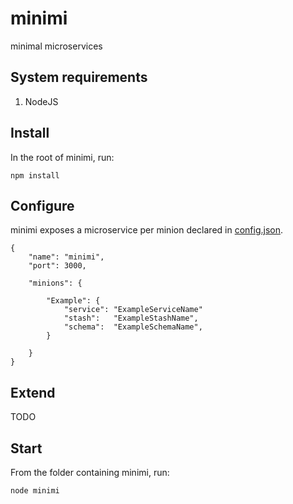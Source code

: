 # minimi

minimal microservices


## System requirements

1. NodeJS


## Install

In the root of minimi, run:
```
npm install
```


## Configure

minimi exposes a microservice per minion declared in
[config.json](./config.json).

```
{
	"name": "minimi",
	"port": 3000,

	"minions": {

		"Example": {
			"service": "ExampleServiceName"
			"stash":   "ExampleStashName",
			"schema":  "ExampleSchemaName",
		}

	}
}
```


## Extend

TODO

## Start

From the folder containing minimi, run:
```
node minimi
```
